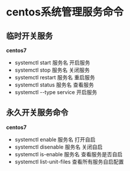 # centos系统管理服务命令

## 临时开关服务

**centos7**

- systemctl start 服务名 开启服务
- systemctl stop 服务名 关闭服务
- systemctl restart 服务名 重启服务
- systemctl status 服务名 查看服务
- systemctl  --type service 开启服务

## 永久开关服务命令

**centos7**

- systemctl enable 服务名 打开自启
- systemctl disenable 服务名 关闭自启
- systemctl is-enable 服务名 查看服务是否自启
- systemctl list-unit-files  查看所有服务自启配置